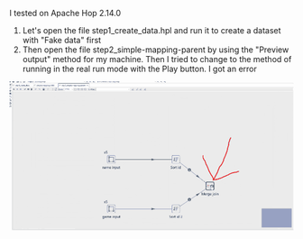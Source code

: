 I tested on Apache Hop 2.14.0  
1. Let's open the file step1_create_data.hpl and run it to create a dataset with "Fake data" first
2. Then open the file step2_simple-mapping-parent by using the "Preview output" method for my machine. Then I tried to change to the method of running in the real run mode with the Play button. I got an error

![screen record](screen2.gif)
